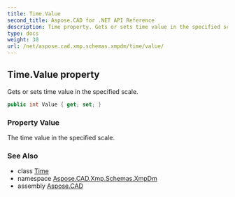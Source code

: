 ```yaml
---
title: Time.Value
second_title: Aspose.CAD for .NET API Reference
description: Time property. Gets or sets time value in the specified scale
type: docs
weight: 30
url: /net/aspose.cad.xmp.schemas.xmpdm/time/value/
---
```

## Time.Value property

Gets or sets time value in the specified scale.

```csharp
public int Value { get; set; }
```

### Property Value

The time value in the specified scale.

### See Also

* class [Time](../)
* namespace [Aspose.CAD.Xmp.Schemas.XmpDm](../../time/)
* assembly [Aspose.CAD](../../../)



